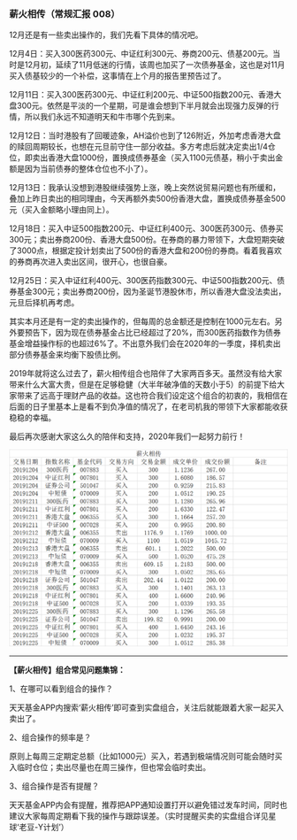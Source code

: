 ### 薪火相传（常规汇报 008）

12月还是有一些卖出操作的，我们先看下具体的情况吧。

12月4日：买入300医药300元、中证红利300元、券商200元、债基200元。当时是12月初，延续了11月低迷的行情，该周也加买了一次债券基金，这也是对11月买入债基较少的一个补偿，这事情在上个月的报告里预告过了。

12月11日：买入300医药300元、中证红利200元、中证500指数200元、香港大盘300元。依然是平淡的一个星期，可是谁会想到下半月就会出现强力反弹的行情，所以我们永远不知道明天和牛市哪个先到来。

12月12日：当时港股有了回暖迹象，AH溢价也到了126附近，外加考虑香港大盘的赎回周期较长，也想在元旦前守住一部分收益。多方考虑后就决定卖出1/4仓位，即卖出香港大盘1000份，置换成债券基金（买入1100元债基，稍小于卖出金额是因为当前债券的整体仓位也不小了）。

12月13日：我承认没想到港股继续强势上涨，晚上突然说贸易问题也有所缓和，叠加上昨日卖出的相同理由，今天再额外卖500份香港大盘，置换成债券基金500元（买入金额略小理由同上）。

12月18日：买入中证500指数200元、中证红利400元、300医药300元、债券买300元；卖出券商200份、香港大盘500份。在券商的暴力带领下，大盘短期突破了3000点，根据定投计划卖出了500份的香港大盘和200份的券商。看着我喜欢的券商再次进入卖出区间，很开心，也很自豪。

12月25日：买入中证红利400元、300医药指数300元、中证500指数200元、债券基金300元；卖出券商200份，因为圣诞节港股休市，所以香港大盘没法卖出，元旦后择机再考虑。

其实本月还是有一定的卖出操作的，但每周的总金额还是控制在1000元左右。另外要预告下，因为现在债券基金占比已经超过了20%，而300医药指数作为债券基金增益操作标的也超过6%了。不出意外我们会在2020年的一季度，择机卖出部分债券基金来均衡下股债比例。

2019年就将这么过去了，薪火相传组合也陪伴了大家两百多天。虽然没有给大家带来什么大富大贵，但是在足够稳健（大半年破净值的天数小于5）的前提下给大家带来了远高于理财产品的收益。这也符合我们设定这个组合的初衷的，我相信在后面的日子里基本上是看不到负净值的情况了，在老司机我的带领下大家都能收获稳稳的幸福。

最后再次感谢大家这么久的陪伴和支持，2020年我们一起努力前行！

![008明细](../img/xhxc-008-1.png)

---
**【薪火相传】组合常见问题集锦：**

1、在哪可以看到组合的操作？

天天基金APP内搜索‘薪火相传’即可查到实盘组合，关注后就能跟着大家一起买入卖出了。

2、组合操作的频率是？

原则上每周三定期定总额（比如1000元）买入，若遇到极端情况则可能会随时买入临时仓位；卖出尽量也在周三操作，但也常会临时卖出。

3、组合操作是否有提醒？

天天基金APP内会有提醒，推荐把APP通知设置打开以避免错过发车时间，同时也建议大家每周定期看下我的操作与跟踪误差。（实时提醒买卖的实盘组合详见星球‘老豆-Y计划’）